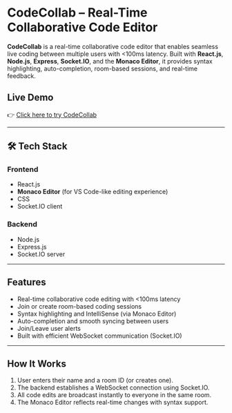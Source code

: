 #  CodeCollab – Real-Time Collaborative Code Editor

**CodeCollab** is a real-time collaborative code editor that enables seamless live coding between multiple users with <100ms latency. Built with **React.js**, **Node.js**, **Express**, **Socket.IO**, and the **Monaco Editor**, it provides syntax highlighting, auto-completion, room-based sessions, and real-time feedback.

##  Live Demo

👉 [Click here to try CodeCollab](https://68554603ed2d0ec0fd858926--wonderful-kleicha-1d6176.netlify.app/)

---

## 🛠 Tech Stack

### Frontend
- React.js 
- **Monaco Editor** (for VS Code-like editing experience)
- CSS
- Socket.IO client

### Backend
- Node.js
- Express.js
- Socket.IO server
  

---

##  Features

-  Real-time collaborative code editing with <100ms latency
-  Join or create room-based coding sessions
-  Syntax highlighting and IntelliSense (via Monaco Editor)
-  Auto-completion and smooth syncing between users
-  Join/Leave user alerts 
-  Built with efficient WebSocket communication (Socket.IO)

---

##  How It Works

1. User enters their name and a room ID (or creates one).
2. The backend establishes a WebSocket connection using Socket.IO.
3. All code edits are broadcast instantly to everyone in the same room.
4. The Monaco Editor reflects real-time changes with syntax support.



